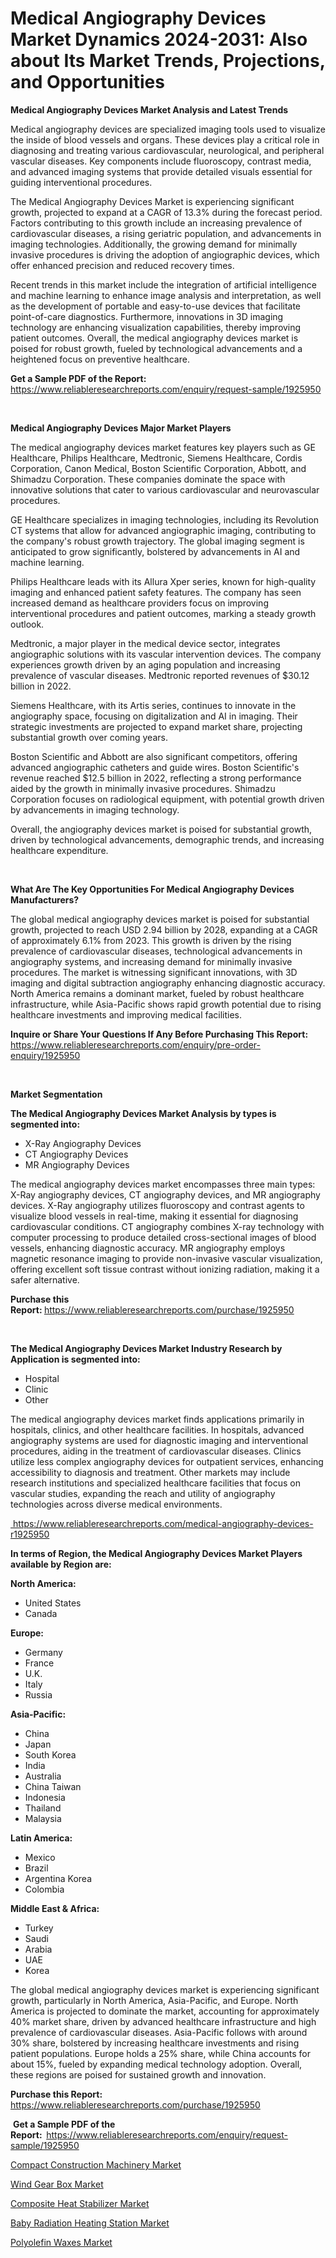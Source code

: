 <p><h1>Medical Angiography Devices Market Dynamics 2024-2031: Also about Its Market Trends, Projections, and Opportunities</h1></p><p><strong>Medical Angiography Devices Market Analysis and Latest Trends</strong></p>
<p><p>Medical angiography devices are specialized imaging tools used to visualize the inside of blood vessels and organs. These devices play a critical role in diagnosing and treating various cardiovascular, neurological, and peripheral vascular diseases. Key components include fluoroscopy, contrast media, and advanced imaging systems that provide detailed visuals essential for guiding interventional procedures.</p><p>The Medical Angiography Devices Market is experiencing significant growth, projected to expand at a CAGR of 13.3% during the forecast period. Factors contributing to this growth include an increasing prevalence of cardiovascular diseases, a rising geriatric population, and advancements in imaging technologies. Additionally, the growing demand for minimally invasive procedures is driving the adoption of angiographic devices, which offer enhanced precision and reduced recovery times.</p><p>Recent trends in this market include the integration of artificial intelligence and machine learning to enhance image analysis and interpretation, as well as the development of portable and easy-to-use devices that facilitate point-of-care diagnostics. Furthermore, innovations in 3D imaging technology are enhancing visualization capabilities, thereby improving patient outcomes. Overall, the medical angiography devices market is poised for robust growth, fueled by technological advancements and a heightened focus on preventive healthcare.</p></p>
<p><strong>Get a Sample PDF of the Report:&nbsp;</strong> <a href="https://www.reliableresearchreports.com/enquiry/request-sample/1925950?utm_campaign=38&utm_medium=2&utm_source=Github&utm_content=ia&utm_term=25102024&utm_id=medical-angiography-devices">https://www.reliableresearchreports.com/enquiry/request-sample/1925950</a></p>
<p>&nbsp;</p>
<p><strong>Medical Angiography Devices Major Market Players</strong></p>
<p><p>The medical angiography devices market features key players such as GE Healthcare, Philips Healthcare, Medtronic, Siemens Healthcare, Cordis Corporation, Canon Medical, Boston Scientific Corporation, Abbott, and Shimadzu Corporation. These companies dominate the space with innovative solutions that cater to various cardiovascular and neurovascular procedures.</p><p>GE Healthcare specializes in imaging technologies, including its Revolution CT systems that allow for advanced angiographic imaging, contributing to the company's robust growth trajectory. The global imaging segment is anticipated to grow significantly, bolstered by advancements in AI and machine learning.</p><p>Philips Healthcare leads with its Allura Xper series, known for high-quality imaging and enhanced patient safety features. The company has seen increased demand as healthcare providers focus on improving interventional procedures and patient outcomes, marking a steady growth outlook.</p><p>Medtronic, a major player in the medical device sector, integrates angiographic solutions with its vascular intervention devices. The company experiences growth driven by an aging population and increasing prevalence of vascular diseases. Medtronic reported revenues of $30.12 billion in 2022.</p><p>Siemens Healthcare, with its Artis series, continues to innovate in the angiography space, focusing on digitalization and AI in imaging. Their strategic investments are projected to expand market share, projecting substantial growth over coming years.</p><p>Boston Scientific and Abbott are also significant competitors, offering advanced angiographic catheters and guide wires. Boston Scientific's revenue reached $12.5 billion in 2022, reflecting a strong performance aided by the growth in minimally invasive procedures. Shimadzu Corporation focuses on radiological equipment, with potential growth driven by advancements in imaging technology.</p><p>Overall, the angiography devices market is poised for substantial growth, driven by technological advancements, demographic trends, and increasing healthcare expenditure.</p></p>
<p>&nbsp;</p>
<p><strong>What Are The Key Opportunities For Medical Angiography Devices Manufacturers?</strong></p>
<p><p>The global medical angiography devices market is poised for substantial growth, projected to reach USD 2.94 billion by 2028, expanding at a CAGR of approximately 6.1% from 2023. This growth is driven by the rising prevalence of cardiovascular diseases, technological advancements in angiography systems, and increasing demand for minimally invasive procedures. The market is witnessing significant innovations, with 3D imaging and digital subtraction angiography enhancing diagnostic accuracy. North America remains a dominant market, fueled by robust healthcare infrastructure, while Asia-Pacific shows rapid growth potential due to rising healthcare investments and improving medical facilities.</p></p>
<p><strong>Inquire or Share Your Questions If Any Before Purchasing This Report:</strong> <a href="https://www.reliableresearchreports.com/enquiry/pre-order-enquiry/1925950?utm_campaign=38&utm_medium=2&utm_source=Github&utm_content=ia&utm_term=25102024&utm_id=medical-angiography-devices">https://www.reliableresearchreports.com/enquiry/pre-order-enquiry/1925950</a></p>
<p>&nbsp;</p>
<p><strong>Market Segmentation</strong></p>
<p><strong>The Medical Angiography Devices Market Analysis by types is segmented into:</strong></p>
<p><ul><li>X-Ray Angiography Devices</li><li>CT Angiography Devices</li><li>MR Angiography Devices</li></ul></p>
<p><p>The medical angiography devices market encompasses three main types: X-Ray angiography devices, CT angiography devices, and MR angiography devices. X-Ray angiography utilizes fluoroscopy and contrast agents to visualize blood vessels in real-time, making it essential for diagnosing cardiovascular conditions. CT angiography combines X-ray technology with computer processing to produce detailed cross-sectional images of blood vessels, enhancing diagnostic accuracy. MR angiography employs magnetic resonance imaging to provide non-invasive vascular visualization, offering excellent soft tissue contrast without ionizing radiation, making it a safer alternative.</p></p>
<p><strong>Purchase this Report:&nbsp;</strong><a href="https://www.reliableresearchreports.com/purchase/1925950?utm_campaign=38&utm_medium=2&utm_source=Github&utm_content=ia&utm_term=25102024&utm_id=medical-angiography-devices">https://www.reliableresearchreports.com/purchase/1925950</a></p>
<p>&nbsp;</p>
<p><strong>The Medical Angiography Devices Market Industry Research by Application is segmented into:</strong></p>
<p><ul><li>Hospital</li><li>Clinic</li><li>Other</li></ul></p>
<p><p>The medical angiography devices market finds applications primarily in hospitals, clinics, and other healthcare facilities. In hospitals, advanced angiography systems are used for diagnostic imaging and interventional procedures, aiding in the treatment of cardiovascular diseases. Clinics utilize less complex angiography devices for outpatient services, enhancing accessibility to diagnosis and treatment. Other markets may include research institutions and specialized healthcare facilities that focus on vascular studies, expanding the reach and utility of angiography technologies across diverse medical environments.</p></p>
<p><a href="https://www.reliableresearchreports.com/medical-angiography-devices-r1925950?utm_campaign=38&utm_medium=2&utm_source=Github&utm_content=ia&utm_term=25102024&utm_id=medical-angiography-devices">&nbsp;https://www.reliableresearchreports.com/medical-angiography-devices-r1925950</a></p>
<p><strong>In terms of Region, the Medical Angiography Devices Market Players available by Region are:</strong></p>
<p>
    <p> <strong> North America: </strong>
        <ul>
            <li>United States</li>
            <li>Canada</li>
        </ul>
        </p> 
    <p> <strong> Europe: </strong>
        <ul>
            <li>Germany</li>
            <li>France</li>
            <li>U.K.</li>
            <li>Italy</li>
            <li>Russia</li>
        </ul>
        </p> 
    <p> <strong> Asia-Pacific: </strong>
        <ul>
            <li>China</li>
            <li>Japan</li>
            <li>South Korea</li>
            <li>India</li>
            <li>Australia</li>
            <li>China Taiwan</li>
            <li>Indonesia</li>
            <li>Thailand</li>
            <li>Malaysia</li>
        </ul>
        </p> 
    <p> <strong> Latin America: </strong>
        <ul>
            <li>Mexico</li>
            <li>Brazil</li>
            <li>Argentina Korea</li>
            <li>Colombia</li>
        </ul>
        </p> 
    <p> <strong> Middle East & Africa: </strong>
        <ul>
            <li>Turkey</li>
            <li>Saudi</li>
            <li>Arabia</li>
            <li>UAE</li>
            <li>Korea</li>
        </ul>
    </p>
    </p>
<p><p>The global medical angiography devices market is experiencing significant growth, particularly in North America, Asia-Pacific, and Europe. North America is projected to dominate the market, accounting for approximately 40% market share, driven by advanced healthcare infrastructure and high prevalence of cardiovascular diseases. Asia-Pacific follows with around 30% share, bolstered by increasing healthcare investments and rising patient populations. Europe holds a 25% share, while China accounts for about 15%, fueled by expanding medical technology adoption. Overall, these regions are poised for sustained growth and innovation.</p></p>
<p><strong>Purchase this Report: </strong><a href="https://www.reliableresearchreports.com/purchase/1925950?utm_campaign=38&utm_medium=2&utm_source=Github&utm_content=ia&utm_term=25102024&utm_id=medical-angiography-devices">https://www.reliableresearchreports.com/purchase/1925950</a></p>
<p>&nbsp;<strong>Get a Sample PDF of the Report:&nbsp;&nbsp;</strong><a href="https://www.reliableresearchreports.com/enquiry/request-sample/1925950?utm_campaign=38&utm_medium=2&utm_source=Github&utm_content=ia&utm_term=25102024&utm_id=medical-angiography-devices">https://www.reliableresearchreports.com/enquiry/request-sample/1925950</a></p>
<p><strong></strong></p>
<p><p><a href="https://issuu.com/reportprime-2/docs/compact-construction-machinery-mark_25868850f35e63?utm_campaign=38&utm_medium=2&utm_source=Github&utm_content=ia&utm_term=25102024&utm_id=medical-angiography-devices">Compact Construction Machinery Market</a></p><p><a href="https://issuu.com/reportprime-2/docs/wind-gear-box-market-size-2030.pptx_85d505fdece042?utm_campaign=38&utm_medium=2&utm_source=Github&utm_content=ia&utm_term=25102024&utm_id=medical-angiography-devices">Wind Gear Box Market</a></p><p><a href="https://www.linkedin.com/pulse/composite-heat-stabilizer-market-size-segmentation-trends-pn9sf?utm_campaign=38&utm_medium=2&utm_source=Github&utm_content=ia&utm_term=25102024&utm_id=medical-angiography-devices">Composite Heat Stabilizer Market</a></p><p><a href="https://github.com/MegiMusaj575/Market-Research-Report-List-1/blob/main/baby-radiation-heating-station-market.md?utm_campaign=38&utm_medium=2&utm_source=Github&utm_content=ia&utm_term=25102024&utm_id=medical-angiography-devices">Baby Radiation Heating Station Market</a></p><p><a href="https://www.linkedin.com/pulse/polyolefin-waxes-market-maturity-analysis-regional-disparities-oe5lf?utm_campaign=38&utm_medium=2&utm_source=Github&utm_content=ia&utm_term=25102024&utm_id=medical-angiography-devices">Polyolefin Waxes Market</a></p></p>
